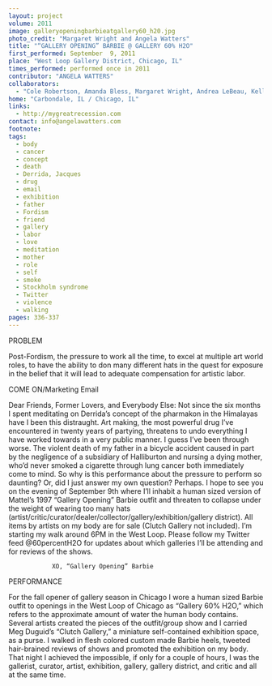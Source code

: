 ```yaml
---
layout: project
volume: 2011
image: galleryopeningbarbieatgallery60_h20.jpg
photo_credit: "Margaret Wright and Angela Watters"
title: "“GALLERY OPENING” BARBIE @ GALLERY 60% H2O"
first_performed: September  9, 2011
place: "West Loop Gallery District, Chicago, IL"
times_performed: performed once in 2011
contributor: "ANGELA WATTERS"
collaborators: 
  - "Cole Robertson, Amanda Bless, Margaret Wright, Andrea LeBeau, Kelly Marie Novak, AJ Kane, Christine Duckmann, Bill Guy, and Jessica Allee"
home: "Carbondale, IL / Chicago, IL"
links: 
  - http://mygreatrecession.com
contact: info@angelawatters.com
footnote: 
tags: 
  - body
  - cancer
  - concept
  - death
  - Derrida, Jacques
  - drug
  - email
  - exhibition
  - father
  - Fordism
  - friend
  - gallery
  - labor
  - love
  - meditation
  - mother
  - role
  - self
  - smoke
  - Stockholm syndrome
  - Twitter
  - violence
  - walking
pages: 336-337
---
```


PROBLEM

Post-Fordism, the pressure to work all the time, to excel at multiple art world roles, to have the ability to don many different hats in the quest for exposure in the belief that it will lead to adequate compensation for artistic labor. 

COME ON/Marketing Email

Dear Friends, Former Lovers, and Everybody Else: Not since the six months I spent meditating on Derrida’s concept of the pharmakon in the Himalayas have I been this distraught. Art making, the most powerful drug I’ve encountered in twenty years of partying, threatens to undo everything I have worked towards in a very public manner. I guess I’ve been through worse. The violent death of my father in a bicycle accident caused in part by the negligence of a subsidiary of Halliburton and nursing a dying mother, who’d never smoked a cigarette through lung cancer both immediately come to mind. So why is this performance about the pressure to perform so daunting? Or, did I just answer my own question? Perhaps. I hope to see you on the evening of September 9th where I’ll inhabit a human sized version of Mattel’s 1997 “Gallery Opening” Barbie outfit and threaten to collapse under the weight of wearing too many hats (artist/critic/curator/dealer/collector/gallery/exhibition/gallery district). All items by artists on my body are for sale (Clutch Gallery not included). I’m starting my walk around 6PM in the West Loop. Please follow my Twitter feed @60percentH2O for updates about which galleries I’ll be attending and for reviews of the shows. 

				XO, “Gallery Opening” Barbie

PERFORMANCE

For the fall opener of gallery season in Chicago I wore a human sized Barbie outfit to openings in the West Loop of Chicago as “Gallery 60% H2O,” which refers to the approximate amount of water the human body contains. Several artists created the pieces of the outfit/group show and I carried Meg Duguid’s “Clutch Gallery,” a miniature self-contained exhibition space, as a purse. I walked in flesh colored custom made Barbie heels, tweeted hair-brained reviews of shows and promoted the exhibition on my body. That night I achieved the impossible, if only for a couple of hours, I was the gallerist, curator, artist, exhibition, gallery, gallery district, and critic and all at the same time. 

